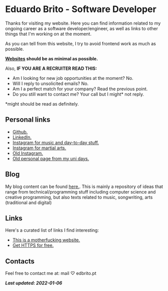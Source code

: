 # Eduardo Brito - Software Developer


Thanks for visiting my website. Here you can find information related to my ongoing career as a software developer/engineer, as well as links to other things that I'm working on at the moment.


As you can tell from this website, I try to avoid frontend work as much as possible.


**[Websites](https://motherfuckingwebsite.com/) should be as minimal as possible.**


Also, **IF YOU ARE A RECRUITER READ THIS:**


- Am I looking for new job opportunities at the moment? No.
- Will I reply to unsolicited emails? No.
- Am I a perfect match for your company? Read the previous point.
- Do you still want to contact me? Your call but I might* not reply.


*might should be read as definitely.


## Personal links


- [Github.](https://github.com/edbrito-swdev)
- [LinkedIn.](https://www.linkedin.com/in/eduardo-brito-2608b517/)
- [Instagram for music and day-to-day stuff.](https://www.instagram.com/ragingbass2020/)
- [Instagram for martial arts.](https://www.instagram.com/kcbeduardo/)
- [Old Instagram.](https://www.instagram.com/k0ns0l3/) 
- [Old personal page from my uni days.](https://alfa.di.uminho.pt/~edbrito/)


## Blog


My blog content can be found [here.](blog/). This is mainly a repository of ideas that range from technical/programming stuff including computer science and creative programming, but also texts related to music, songwriting, arts (traditional and digital)


## Links


Here's a curated list of links I find interesting:


- [This is a motherfucking website.](https://motherfuckingwebsite.com/)
- [Get HTTPS for free.](https://gethttpsforfree.com/)


## Contacts


Feel free to contact me at: mail ♡ edbrito.pt


***Last updated: 2022-01-06***